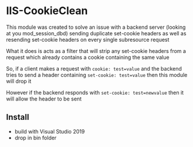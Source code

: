 # IIS-CookieClean
This module was created to solve an issue with a backend server (looking at you mod_session_dbd) sending duplicate set-cookie headers as well as resending set-cookie headers on every single subresource request

What it does is acts as a filter that will strip any set-cookie headers from a request which already contains a cookie containing the same value

So, if a client makes a request with `cookie: test=value` and the backend tries to send a header containing `set-cookie: test=value` then this module will drop it

However if the backend responds with `set-cookie: test=newvalue` then it will allow the header to be sent

## Install
- build with Visual Studio 2019
- drop in bin folder
